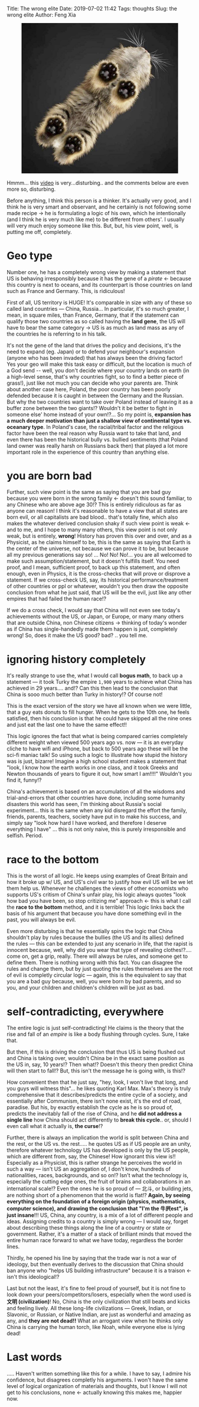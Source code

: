 Title: The wrong elite
Date: 2019-07-02 11:42
Tags: thoughts
Slug: the wrong elite
Author: Feng Xia

<figure class="col s12">
  <img src="/images/cat%20viewed%20from%20below.jpg"/>
</figure>


Hmmm... this [video][1] is very...disturbing.. and the comments below
are even more so, disturbing.

Before anything, I think this person is a thinker. It's actually very
good, and I think he is very smart and observant, and he certainly is
not following some made recipe &rarr; he is formulating a logic of his
own, which he intentionally (and I think he is very much like me) to
be different from others'. I usually will very much enjoy someone like
this. But, but, his view point, well, is putting me off, completely.

# Geo type

Number one, he has a completely wrong view by making a statement that
US is behaving irresponsibly because it has the gene of a _pirate_
&larr; because this country is next to oceans, and its counterpart is
those countries on land such as France and Germany. This, is
ridiculous!

First of all, US territory is HUGE! It's comparable in size with any
of these so called land countries &mdash; China, Russia... In
particular, it's so much greater, I mean, in square miles, than
France, Germany, that if the statement can qualify those two countries
as so called having the **land gene**, the US will have to bear the
same category &rarr; US is as much as land mass as any of the
countries he is referring to in his talk. 

It's not the gene of the land that drives the policy and decisions,
it's the need to expand (eg. Japan) or to defend your neighbour's
expansion (anyone who has been invaded) that has always been the
driving factor! Yes your geo will make this task easy or difficult,
but the location is much of a God send -- well, you don't decide where
your country lands on earth (in a high-level sense, that's why
countries fight, so to find a better piece of grass!), just like not
much you can decide who your parents are. Think about another case
here, Poland, the poor country has been poorly defended because it is
caught in between the Germany and the Russian. But why the two
countries want to take over Poland instead of leaving it as a buffer
zone between the two giants!?  Wouldn't it be better to fight in
someone else' home instead of your own!?... So my point is,
**expansion has a much deeper motivation than just a shallow view of
continental type vs. oceanary type**. In Poland's case, the
racial/tribal factor and the religious factor have been the real
reason why Russia want to take that land, and even there has been the
historical bully vs. bullied sentiments (that Poland land owner was
really harsh on Russians back then) that played a lot more important
role in the experience of this country than anything else.

# you are born bad

Further, such view point is the same as saying that you are bad guy
because you were born in the wrong family &larr; doesn't this sound
familiar, to any Chinese who are above age 30!? This is entirely
ridiculous as far as anyone can reason! I think it's reasonable to
have a view that all states are born evil, or all capitalists are bad
blood.. that's totally fine, which also makes the whatever derived
conclusion shaky if such view point is weak &larr; and to me, and I
hope to many many others, this view point is not only weak, but is
entirely, **wrong**! History has proven this over and over, and as a
Physicist, as he claims himself to be, this is the same as saying that
Earth is the center of the universe, not because we can prove it to
be, but because all my previous generations say so! ... No! No!
No!... you are all welcomed to make such assumption/statement, but it
doesn't fulfills itself. You need proof, and I mean, sufficient proof,
to back up this statement, and often enough, even in Physics, it is
the cross-checks that will prove or disprove a statement. If we
cross-check US, say, its historical performance/treatment of other
countries or ppl or whatever, wouldn't you then draw the opposite
conclusion from what he just said, that US will be the evil, just like
any other empires that had failed the human race!? 

If we do a cross check, I would say that China will not even see
today's achievements without the US, or Japan, or Europe, or many many
others that are outside China, non Chinese citizens &rarr; thinking of
today's wonder as if China has single-handedly made them happen is
just, completely wrong! So, does it make the US good? bad? .. you tell
me.

# ignoring history completely

It's really strange to use the, what I would call **bogus math**, to
back up a statement &mdash; it took Turky the empire `1,900` years to
achieve what China has achieved in 29 years.... and!? Can this then
lead to the conclusion that China is sooo much better than Turky in
history!? Of course not!

This is the exact version of the story we have all known when we were
little, that a guy eats donuts to fill hunger. When he gets to the
10th one, he feels satisfied, then his conclusion is that he could
have skipped all the nine ones and just eat the last one to have the
same effect!!

This logic ignores the fact that what is being compared carries
completely different weight when viewed 500 years ago vs. now &mdash;
it is an everyday cliche to have wifi and iPhone, but back to 500
years ago these will be the sci-fi maniac talk! So using such a logic
to illustrate how stupid the history was is just, bizarre! Imagine a
high school student makes a statement that "look, I know how the earth
works in one class, and it took Greeks and Newton thousands of years
to figure it out, how smart I am!!!!" Wouldn't you find it, funny!?

China's achievement is based on an accumulation of all the wisdoms and
trial-and-errors that other countries have done, including some
humanity disasters this world has seen, I'm thinking about Russia's
social experiment... this is the same when any kid disregard the
effort the family, friends, parents, teachers, society have put in to
make his success, and simply say "look how hard I have worked, and
therefore I deserve everything I have" ... this is not only naive,
this is purely irresponsible and selfish. Period.


# race to the bottom

This is the worst of all logic. He keeps using examples of Great
Britain and how it broke up w/ US, and US's civil war to justify how
evil US will be we let them help us. Whenever he challenges the views
of other economists who supports US's critism of China's unfair play,
his logic always quotes "look how bad you have been, so stop critizing
me" approach &larr; this is what I call the **race to the bottom**
method, and it is terrible! This logic links back the basis of his
argument that because you have done something evil in the past, you
will always be evil. 

Even more disturbing is that he essentially spins the logic that China
shouldn't play by rules because the bullies (the US and its allies)
defined the rules &mdash; this can be extended to just any scenario in
life, that the rapist is innocent because, well, why did you wear that
type of revealing clothes!?.... come on, get a grip, really. There
will always be rules, and someone get to define them. There is nothing
wrong with this fact. You can disagree the rules and change them, but
by just quoting the rules themselves are the root of evil is completly
circular logic &mdash; again, this is the equivalent to say that you
are a bad guy because, well, you were born by bad parents, and so you,
and your children and children's children will be just as bad.

# self-contradicting, everywhere

The entire logic is just self-contradicting! He claims is the theory
that the rise and fall of an _empire_ is like a body flushing through
cycles. Sure, I take that. 

But then, if this is driving the conclusion that thus US is being
flushed out and China is taking over, wouldn't China be in the exact
same position as the US in, say, 10 years!? Then what!? Doesn't this
theory then predict China will then start to fall!? But, this isn't
the message he is going with, is this!?

How convenient then that he just say, "hey, look, I won't live that
long, and you guys will witness this"... he likes quoting Karl
Max. Max's theory is truly comprehensive that it describes/predicts
the entire cycle of a society, and essentially after Communism, there
isn't none exist, it's the end of road, paradise. But his, by exactly
establish the cycle as he is so proud of, predicts the inevitably fall
of the rise of China, and he **did not address a single line** how
China should act differently to **break this cycle**.. or, should I
even call what it actually is, **the curse**!?

Further, there is always an implication the world is split between
China and the rest, or the US vs. the rest..... he quotes US as if US
people are an unity, therefore whatever technology US has developed is
only by the US people, which are different from, say, the Chinese! How
ignorant this view is!! Especially as a Physicist, this is rather
strange he perceives the world in such a way &mdash; isn't US an
aggregation of, I don't know, hundreds of nationalities, races,
backgrounds, and so on!? Isn't what the technology is, especially the
cutting edge ones, the fruit of brains and collaborations in an
international scale!? Even the ones he is so proud of &mdash; 北斗, or
building jets, are nothing short of a phenomenon that the world is
flat!? **Again, by seeing everything on the foundation of a foreign
origin (physics, mathematics, computer science), and drawing the
conclusion that "I'm the 牛屄est", is just insane**!!! US, China, any
country, is a mix of a lot of different people and ideas. Assigning
credits to a country is simply wrong &mdash; I would say, forget about
describing these things along the line of a country or state or
government. Rather, it's a matter of a stack of brilliant minds that
moved the entire human race forward to what we have today, regardless
the border lines.

Thirdly, he opened his line by saying that the trade war is not a war of
ideology, but then eventually derives to the discussion that China
should ban anyone who "helps US building infrastructure" because it is
a traison &larr; isn't this ideological!?

Last but not the least, it's fine to feel proud of yourself, but it is
not fine to look down your peers/competitors/losers, especially when
the word used is **文明 (civilization)**! No, China is the only
civilization that still beats and kicks and feeling lively. All
these long-life civilizations &mdash; Greek, Indian, or Slavonic, or
Russian, or Native Indian, are just as wonderful and amazing as any,
and **they are not dead!!** What an arrogant view when he thinks only
China is carrying the human torch, like Noah, while everyone else is
lying dead!

# Last words

..... Haven't written something like this for a while. I have to say,
I admire his confidence, but disagrees completly his arguments. I
won't have the same level of logical organization of materials and
thoughts, but I know I will not get to his conclusions, none &larr;
actually knowing this makes me, happier now.


[1]: https://www.youtube.com/watch?v=dTEHB6fOFWc
